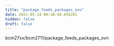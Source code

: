 ```yaml
---
title: "package_feeds_packages_ovn"
date: 2021-05-14 00:38:50.656201
hidden: false
draft: false
---
```


bcm27xx/bcm2711/package_feeds_packages_ovn

